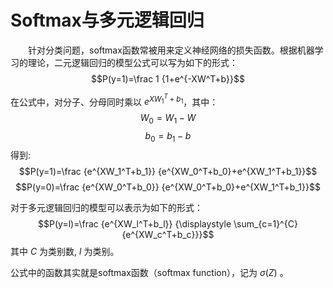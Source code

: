 # Softmax与多元逻辑回归
&emsp;&emsp;针对分类问题，softmax函数常被用来定义神经网络的损失函数。根据机器学习的理论，二元逻辑回归的模型公式可以写为如下的形式：
$$P(y=1)=\frac 1 {1+e^{-XW^T+b}}$$

在公式中，对分子、分母同时乘以 ${e^{XW_1^T+b_1}}$，其中：
$$W_0 = W_1 - W$$
$$b_0 = b_1 - b$$
得到:
$$P(y=1)=\frac {e^{XW_1^T+b_1}} {e^{XW_0^T+b_0}+e^{XW_1^T+b_1}}$$
$$P(y=0)=\frac {e^{XW_0^T+b_0}} {e^{XW_0^T+b_0}+e^{XW_1^T+b_1}}$$

对于多元逻辑回归的模型可以表示为如下的形式：
$$P(y=l)=\frac {e^{XW_l^T+b_l}} {\displaystyle \sum_{c=1}^{C} {e^{XW_c^T+b_c}}}$$
其中 $C$ 为类别数, $l$ 为类别。

公式中的函数其实就是softmax函数（softmax function），记为 $\sigma(Z)$ 。
